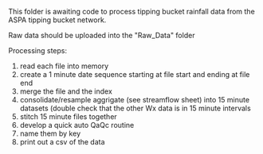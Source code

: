 This folder is awaiting code to process tipping bucket rainfall data from the ASPA tipping bucket network. 

Raw data should be uploaded into the "Raw_Data" folder



Processing steps:
1) read each file into memory
2) create a 1 minute date sequence starting at file start and ending at file end
3) merge the file and the index
4) consolidate/resample aggrigate (see streamflow sheet) into 15 minute datasets  (double check that the other Wx data is in 15 minute intervals
5) stitch 15 minute files together
6) develop a quick auto QaQc routine
7) name them by key 
8) print out a csv of the data

